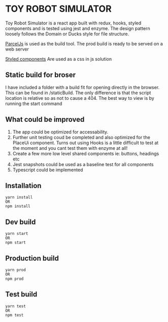 # TOY ROBOT SIMULATOR

Toy Robot Simulator is a react app built with redux, hooks, styled components and is tested using jest and enzyme. The design pattern loosely follows the Domain or Ducks style for file structure.

[ParcelJs](https://parceljs.org/) is used as the build tool. The prod build is ready to be served on a web server

[Styled components](https://www.styled-components.com/) Are used as a css in js solution

## Static build for broser

I have included a folder with a build fit for opening directly in the browser. This can be found in /staticBuild. The only difference is that the script location is relative so as not to cause a 404. The best way to view is by running the start command

## What could be improved

1. The app could be optimized for accessability.
2. Further unit testing coud be completed and also optimized for the PlaceUi component. Turns out using Hooks is a little difficult to test at the moment and you cant test them with enzyme at all!
3. Create a few more low level shared components ie: buttons, headings etc
4. Jest snapshots could be used as a baseline test for all components
5. Typescript could be implemented

## Installation

```
yarn install
OR
npm install
```

## Dev build

```
yarn start
OR
npm start
```

## Production build

```
yarn prod
OR
npm prod
```

## Test build

```
yarn test
OR
npm test
```
